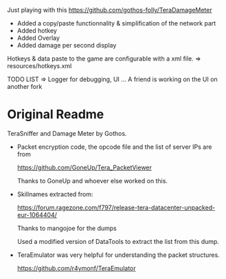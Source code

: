 Just playing with this https://github.com/gothos-folly/TeraDamageMeter
- Added a copy/paste functionnality & simplification of the network part
- Added hotkey
- Added Overlay
- Added damage per second display

Hotkeys & data paste to the game are configurable with a xml file. => resources/hotkeys.xml

TODO LIST => Logger for debugging, UI ... 
A friend is working on the UI on another fork

Original Readme
================


TeraSniffer and Damage Meter by Gothos.

* Packet encryption code, the opcode file and the list of server IPs are from

  https://github.com/GoneUp/Tera_PacketViewer

  Thanks to GoneUp and whoever else worked on this.

* Skillnames extracted from:

  https://forum.ragezone.com/f797/release-tera-datacenter-unpacked-eur-1064404/

  Thanks to mangojoe for the dumps

  Used a modified version of DataTools to extract the list from this dump.

* TeraEmulator was very helpful for understanding the packet structures.

   https://github.com/r4ymonf/TeraEmulator
